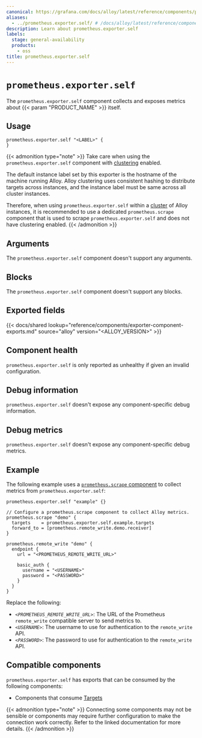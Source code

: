```yaml
---
canonical: https://grafana.com/docs/alloy/latest/reference/components/prometheus/prometheus.exporter.self/
aliases:
  - ../prometheus.exporter.self/ # /docs/alloy/latest/reference/components/prometheus.exporter.self/
description: Learn about prometheus.exporter.self
labels:
  stage: general-availability
  products:
    - oss
title: prometheus.exporter.self
---
```


# `prometheus.exporter.self`

The `prometheus.exporter.self` component collects and exposes metrics about {{< param "PRODUCT_NAME" >}} itself.

## Usage

```alloy
prometheus.exporter.self "<LABEL>" {
}
```

{{< admonition type="note" >}}
Take care when using the `prometheus.exporter.self` component with [clustering](../../../../get-started/clustering/) enabled.

The default instance label set by this exporter is the hostname of the machine running Alloy. Alloy clustering uses consistent hashing to distribute targets across instances, and the instance label must be same across all cluster instances.

Therefore, when using `prometheus.exporter.self` within a [cluster](../../../../get-started/clustering/) of Alloy instances,
it is recommended to use a dedicated `prometheus.scrape` component that is used to scrape `prometheus.exporter.self`
and does not have clustering enabled.
{{< /admonition >}}

## Arguments

The `prometheus.exporter.self` component doesn't support any arguments.

## Blocks

The `prometheus.exporter.self` component doesn't support any blocks.

## Exported fields

{{< docs/shared lookup="reference/components/exporter-component-exports.md" source="alloy" version="<ALLOY_VERSION>" >}}

## Component health

`prometheus.exporter.self` is only reported as unhealthy if given an invalid configuration.

## Debug information

`prometheus.exporter.self` doesn't expose any component-specific debug information.

## Debug metrics

`prometheus.exporter.self` doesn't expose any component-specific debug metrics.

## Example

The following example uses a [`prometheus.scrape` component][scrape] to collect metrics from `prometheus.exporter.self`:

```alloy
prometheus.exporter.self "example" {}

// Configure a prometheus.scrape component to collect Alloy metrics.
prometheus.scrape "demo" {
  targets    = prometheus.exporter.self.example.targets
  forward_to = [prometheus.remote_write.demo.receiver]
}

prometheus.remote_write "demo" {
  endpoint {
    url = "<PROMETHEUS_REMOTE_WRITE_URL>"

    basic_auth {
      username = "<USERNAME>"
      password = "<PASSWORD>"
    }
  }
}
```

Replace the following:

* _`<PROMETHEUS_REMOTE_WRITE_URL>`_: The URL of the Prometheus `remote_write` compatible server to send metrics to.
* _`<USERNAME>`_: The username to use for authentication to the `remote_write` API.
* _`<PASSWORD>`_: The password to use for authentication to the `remote_write` API.

[scrape]: ../prometheus.scrape/

<!-- START GENERATED COMPATIBLE COMPONENTS -->

## Compatible components

`prometheus.exporter.self` has exports that can be consumed by the following components:

- Components that consume [Targets](../../../compatibility/#targets-consumers)

{{< admonition type="note" >}}
Connecting some components may not be sensible or components may require further configuration to make the connection work correctly.
Refer to the linked documentation for more details.
{{< /admonition >}}

<!-- END GENERATED COMPATIBLE COMPONENTS -->
